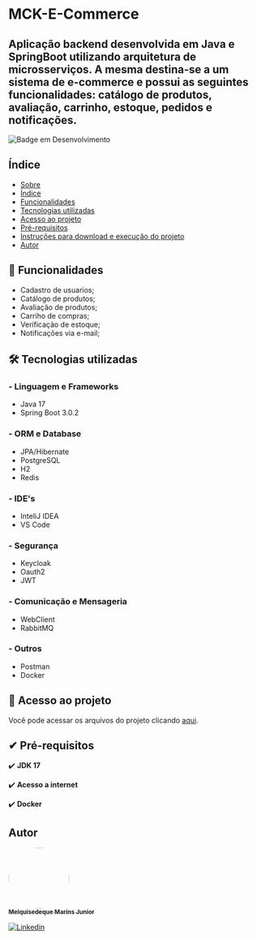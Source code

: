 # MCK-E-Commerce
<a id="Sobre"></a>
## Aplicação backend desenvolvida em Java e SpringBoot utilizando arquitetura de microsserviços. A mesma destina-se a um sistema de e-commerce e possui as seguintes funcionalidades: catálogo de produtos, avaliação, carrinho, estoque, pedidos e notificações.

![Badge em Desenvolvimento](http://img.shields.io/static/v1?label=STATUS&message=EM%20DESENVOLVIMENTO&color=GREEN&style=for-the-badge)

<a id="Indice"></a>
## Índice
<!--ts-->
* [Sobre](#Sobre)
* [Índice](#Indice)
* [Funcionalidades](#Funcionalidades)
* [Tecnologias utilizadas](#Tecnologias)
* [Acesso ao projeto](#Acesso_ao_projeto)
* [Pré-requisitos](#Pre-requisitos)
* [Instruções para download e execução do projeto](#Instruções)
* [Autor](#Autor)
<!--te-->

<a id="Funcionalidades"></a>
## 🔨 Funcionalidades 
- Cadastro de usuarios;
- Catálogo de produtos;
- Avaliação de produtos;
- Carriho de compras;
- Verificação de estoque;
- Notificações via e-mail;

<a id="Tecnologias"></a>
## 🛠️️ Tecnologias utilizadas

### - Linguagem e Frameworks
- Java 17
- Spring Boot 3.0.2

### - ORM e Database
- JPA/Hibernate
- PostgreSQL
- H2
- Redis

### - IDE's
- InteliJ IDEA
- VS Code

### - Segurança
- Keycloak
- Oauth2
- JWT

### - Comunicação e Mensageria
- WebClient
- RabbitMQ

### - Outros
- Postman
- Docker

<a id="Acesso_ao_projeto"></a>
## 📁 Acesso ao projeto

Você pode acessar os arquivos do projeto clicando [aqui](https://github.com/Melquisedeque-Marins/MCK-E-Commerce).

<a id="Pre-requisitos"></a>
## ✔ Pré-requisitos

✔️ **JDK 17** 

✔️ **Acesso a internet**

✔️ **Docker**

<a id="Autor"></a>
## Autor
<a href="https://github.com/Melquisedeque-Marins">
 <img style="border-radius: 50%;" src="https://avatars.githubusercontent.com/u/93653645?v=4" width="120px;" alt=""/>
<br />
 <sub><b>Melquisedeque Marins Junior</b></sub></a> <a href="https://www.linkedin.com/in/melquisedeque-marins-junior-324291230"></a>

[![Linkedin](https://img.shields.io/badge/LinkedIn-0077B5?style=for-the-badge&logo=linkedin&logoColor=white)](https://www.linkedin.com/in/melquisedeque-marins-junior-324291230)

